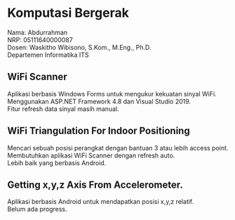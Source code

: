 # Komputasi Bergerak
Nama: Abdurrahman <br>
NRP: 05111640000087 <br>
Dosen: Waskitho Wibisono, S.Kom., M.Eng., Ph.D. <br>
Departemen Informatika ITS <br>

## WiFi Scanner
Aplikasi berbasis Windows Forms untuk mengukur kekuatan sinyal WiFi. <br>
Menggunakan ASP.NET Framework 4.8 dan Visual Studio 2019. <br>
Fitur refresh data sinyal masih manual. <br>

## WiFi Triangulation For Indoor Positioning
Mencari sebuah posisi perangkat dengan bantuan 3 atau lebih access point. <br>
Membutuhkan aplikasi WiFi Scanner dengan refresh auto. <br>
Lebih baik yang berbasis Android. <br>

## Getting x,y,z Axis From Accelerometer.
Aplikasi berbasis Android untuk mendapatkan posisi x,y,z relatif. <br>
Belum ada progress. <br>
